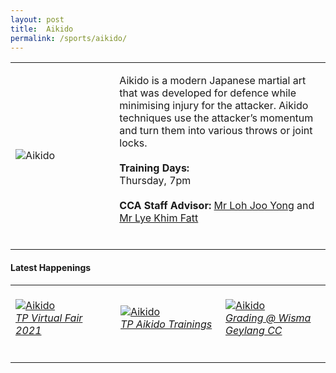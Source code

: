 ```yaml
---
layout: post
title:  Aikido
permalink: /sports/aikido/
---
```


<table>
    <tr>
        <td style="width:33%"><image src="/images/CCA_aikido.jpg" style="display:block;margin-left:auto;margin-right:auto;" alt="Aikido"></image></td>
        <td>
            <p>
                Aikido is a modern Japanese martial art that was developed for defence while minimising injury for the attacker. Aikido techniques use the attacker’s momentum and turn them into various throws or joint locks.<br>
                <br>
                <b>Training Days:</b><br>
                Thursday, 7pm<br>
                <br>
                <b>CCA Staff Advisor:</b> <a href="mailto:Loh_Joo_Yong@tp.edu.sg">Mr Loh Joo Yong</a> and <a href="mailto:Lye_Khim_Fatt@tp.edu.sg">Mr Lye Khim Fatt</a><br>
                <br>
            </p>
        </td>
    </tr>
</table>

#### Latest Happenings

<table>
    <tr>
        <td style="width:33%"><br>
            <a href="https://www.instagram.com/p/COMbVg-nRNA/">
                <image src="/images/CCA-Aikido-ig4.png" style="display:block;margin-left:auto;margin-right:auto;" alt="Aikido">
                <h6 style="margin-top:0%">TP Virtual Fair 2021</h6>
                </image>
            </a>
        </td>
        <td style="width:33%"><br>
            <a href="https://www.instagram.com/p/COHK7htnLo1/">
                <image src="/images/CCA-Aikido-ig5.png" style="display:block;margin-left:auto;margin-right:auto;" alt="Aikido">
                <h6 style="margin-top:0%">TP Aikido Trainings</h6>
                </image>
            </a>
        </td>
        <td style="width:33%"><br>
            <a href="https://www.instagram.com/p/CNe_k1WHgyj/">
                <image src="/images/CCA-Aikido-ig6.png" style="display:block;margin-left:auto;margin-right:auto;" alt="Aikido">
                <h6 style="margin-top:0%">Grading @ Wisma Geylang CC</h6>    
                </image>
            </a>
        </td>
    </tr>
</table>
